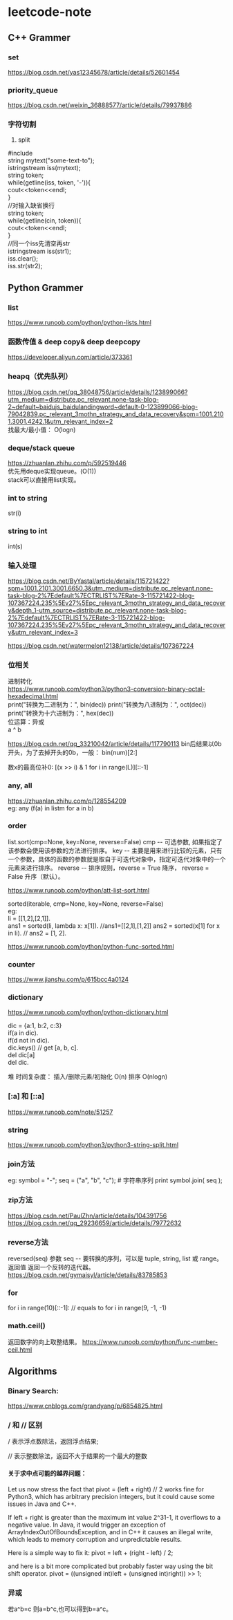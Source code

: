 # leetcode-note

## C++ Grammer

### set
https://blog.csdn.net/yas12345678/article/details/52601454

### priority_queue
https://blog.csdn.net/weixin_36888577/article/details/79937886

### 字符切割

1. split

#include<sstream>  
string mytext("some-text-to");  
istringstream iss(mytext);  
string token;  
while(getline(iss, token, '-')){  
   cout<<token<<endl;  
}  
//对输入缺省换行  
string token;  
while(getline(cin, token)){  
   cout<<token<<endl;  
}  
//同一个iss先清空再str  
istringstream iss(str1);  
iss.clear();  
iss.str(str2);  



## Python Grammer

### list
https://www.runoob.com/python/python-lists.html

### 函数传值 & deep copy& deep deepcopy
https://developer.aliyun.com/article/373361

### heapq（优先队列）
https://blog.csdn.net/qq_38048756/article/details/123899066?utm_medium=distribute.pc_relevant.none-task-blog-2~default~baidujs_baidulandingword~default-0-123899066-blog-79042839.pc_relevant_3mothn_strategy_and_data_recovery&spm=1001.2101.3001.4242.1&utm_relevant_index=2  
   找最大/最小值： O(logn)  

### deque/stack queue
   https://zhuanlan.zhihu.com/p/592519446  
   优先用deque实现queue。(O(1))   
   stack可以直接用list实现。
   
   
### int to string
   str(i)

### string to int
   int(s)

### 输入处理
https://blog.csdn.net/ByYastal/article/details/115721422?spm=1001.2101.3001.6650.3&utm_medium=distribute.pc_relevant.none-task-blog-2%7Edefault%7ECTRLIST%7ERate-3-115721422-blog-107367224.235%5Ev27%5Epc_relevant_3mothn_strategy_and_data_recovery&depth_1-utm_source=distribute.pc_relevant.none-task-blog-2%7Edefault%7ECTRLIST%7ERate-3-115721422-blog-107367224.235%5Ev27%5Epc_relevant_3mothn_strategy_and_data_recovery&utm_relevant_index=3

https://blog.csdn.net/watermelon12138/article/details/107367224
   
### 位相关  
   
   进制转化  
   https://www.runoob.com/python3/python3-conversion-binary-octal-hexadecimal.html  
   print("转换为二进制为：", bin(dec))
   print("转换为八进制为：", oct(dec))
   print("转换为十六进制为：", hex(dec))  
   位运算：异或  
   a ^ b  
   
   https://blog.csdn.net/qq_33210042/article/details/117790113
   bin后结果以0b开头，为了去掉开头的0b，一般： bin(num)[2:]  
   
   数x的最高位补0:
   [(x >> i) & 1 for i in range(L)][::-1]

### any, all
   https://zhuanlan.zhihu.com/p/128554209  
   eg: any (f(a) in listm for a in b)

### order

list.sort(cmp=None, key=None, reverse=False)
cmp -- 可选参数, 如果指定了该参数会使用该参数的方法进行排序。
key -- 主要是用来进行比较的元素，只有一个参数，具体的函数的参数就是取自于可迭代对象中，指定可迭代对象中的一个元素来进行排序。
reverse -- 排序规则，reverse = True 降序， reverse = False 升序（默认）。

https://www.runoob.com/python/att-list-sort.html  

sorted(iterable, cmp=None, key=None, reverse=False)  
eg:  
li = [[1,2],[2,1]].  
ans1 = sorted(li, lambda x: x[1]). //ans1=[[2,1],[1,2]]
ans2 = sorted(x[1] for x in li).   // ans2 = [1, 2].  


https://www.runoob.com/python/python-func-sorted.html  


### counter

https://www.jianshu.com/p/615bcc4a0124
   
### dictionary 
https://www.runoob.com/python/python-dictionary.html
   
   dic = {a:1, b:2, c:3}  
   if(a in dic).  
   if(d not in dic).  
   dic.keys() // get [a, b, c].  
   del dic[a]   
   del dic.  
   
堆
时间复杂度：
插入/删除元素/初始化 O(n)
排序 O(nlogn)

### [:a] 和 [::a]
   https://www.runoob.com/note/51257  
   

### string
   https://www.runoob.com/python3/python3-string-split.html  

### join方法
eg:
  symbol = "-";
  seq = ("a", "b", "c"); # 字符串序列
  print symbol.join( seq );
  
### zip方法
   https://blog.csdn.net/PaulZhn/article/details/104391756
   https://blog.csdn.net/qq_29236659/article/details/79772632
   
   
### reverse方法

reversed(seq)
参数
seq -- 要转换的序列，可以是 tuple, string, list 或 range。
返回值
返回一个反转的迭代器。
https://blog.csdn.net/gymaisyl/article/details/83785853
   
### for
   for i in range(10)[::-1]:  // equals to  for i in range(9, -1, -1)
   
### math.ceil()
   返回数字的向上取整结果。 
   https://www.runoob.com/python/func-number-ceil.html

## Algorithms

### Binary Search:

https://www.cnblogs.com/grandyang/p/6854825.html

### / 和 // 区别

/ 表示浮点数除法，返回浮点结果;

// 表示整数除法，返回不大于结果的一个最大的整数

#### 关于求中点可能的越界问题：

Let us now stress the fact that pivot = (left + right) // 2 works fine for Python3, which has arbitrary precision integers, but it could cause some issues in Java and C++.

If left + right is greater than the maximum int value 2^31-1, it overflows to a negative value. In Java, it would trigger an exception of ArrayIndexOutOfBoundsException, and in C++ it causes an illegal write, which leads to memory corruption and unpredictable results.

Here is a simple way to fix it:
pivot = left + (right - left) / 2;

and here is a bit more complicated but probably faster way using the bit shift operator.
pivot = ((unsigned int)left + (unsigned int)right)) >> 1;

### 异或
   若a^b=c 则a=b^c,也可以得到b=a^c。  
   
